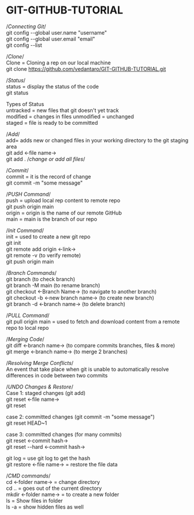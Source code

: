 # GIT-GITHUB-TUTORIAL

/*Connecting Git*/<br>
git config --global user.name "username"<br>
git config --global user.email "email"<br>
git config --list<br>

/*Clone*/<br>
Clone = Cloning a rep on our local machine<br>
git clone https://github.com/vedantaro/GIT-GITHUB-TUTORIAL.git<br>

/*Status*/<br>
status = display the status of the code<br>
git status<br>

Types of Status<br>
untracked = new files that git doesn't yet track<br>
modified = changes in files
unmodified = unchanged<br>
staged = file is ready to be committed<br>

/*Add*/<br>
add= adds new or changed files in your working directory to the git staging area<br>
git add <-file name-><br>
git add . /*change or add all files*/<br>

/*Commit*/<br>
commit = it is the record of change<br>
git commit -m "some message"<br>

/*PUSH Command*/<br>
push = upload local rep content to remote repo<br>
git push origin main<br>
origin = origin is the name of our remote GitHub<br>
main = main is the branch of our repo<br>

/*Init Command*/<br>
init = used to create a new git repo<br>
git init<br>
git remote add origin <-link-><br>
git remote -v (to verify remote)<br>
git push origin main<br>

/*Branch Commands*/<br>
git branch (to check branch)<br>
git branch -M main (to rename branch)<br>
git checkout <-Branch Name-> (to navigate to another branch)<br>
git checkout -b <-new branch name-> (to create new branch)<br>
git branch -d <-branch name-> (to delete branch)<br>

/*PULL Command*/<br>
git pull origin main = used to fetch and download content from a remote repo to local repo<br>

/*Merging Code*/<br>
git diff <-branch name-> (to compare commits branches, files & more)<br>
git merge <-branch name-> (to merge 2 branches)<br>

/*Resolving Merge Conflicts*/<br>
An event that take place when git is unable to automatically resolve differences in code between two commits<br>

/*UNDO Changes & Restore*/<br>
Case 1: staged changes (git add)<br>
git reset <-file name-><br>
git reset<br>

case 2: committed changes (git commit -m "some message")<br>
git reset HEAD~1<br>

case 3: committed changes (for many commits)<br> 
git reset <-commit hash-><br>
git reset --hard <-commit hash-><br>

git log = use git log to get the hash<br>
git restore <-file name-> = restore the file data<br>

/*CMD commands*/<br>
cd <-folder name-> = change directory<br>
cd .. = goes out of the current directory<br> 
mkdir <-folder name-> = to create a new folder  
ls = Show files in folder<br>
ls -a = show hidden files as well<br>


